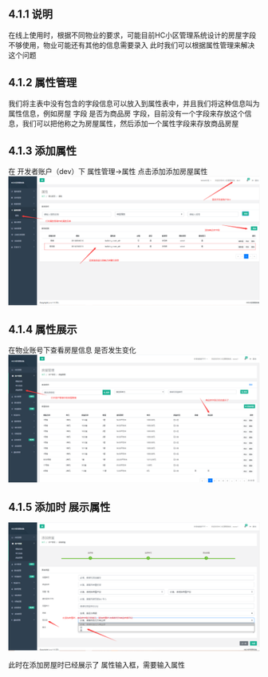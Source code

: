 ## 4.1.1 说明

在线上使用时，根据不同物业的要求，可能目前HC小区管理系统设计的房屋字段不够使用，物业可能还有其他的信息需要录入
此时我们可以根据属性管理来解决这个问题

## 4.1.2 属性管理

我们将主表中没有包含的字段信息可以放入到属性表中，并且我们将这种信息叫为属性信息，例如房屋 字段 是否为商品房
字段，目前没有一个字段来存放这个信息，我们可以把他称之为房屋属性，然后添加一个属性字段来存放商品房屋


## 4.1.3 添加属性

在 开发者账户（dev）下 属性管理->属性 点击添加添加房屋属性
![image](img/102.png)

## 4.1.4 属性展示
在物业账号下查看房屋信息 是否发生变化
![image](img/103.png)

## 4.1.5 添加时 展示属性
![image](img/104.png)

此时在添加房屋时已经展示了 属性输入框，需要输入属性